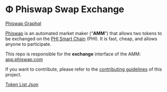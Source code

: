 # Φ Phiswap Swap Exchange

<p><a href="https://graph.phiswap.com/subgraphs/name/exchange/graphql">Phiswap Graphql</a></p>

[Phiswap](https://phiswap.com/) is an automated market maker (“**AMM**”) that allows two tokens to be exchanged on the [PHI Smart Chain](https://phi.network) (PHI). It is fast, cheap, and allows anyone to participate.

This repo is responsible for the **exchange** interface of the AMM: [app.phiswap.com](https://app.phiswap.com/)

If you want to contribute, please refer to the [contributing guidelines](./CONTRIBUTING.md) of this project.

<p><a href="https://github.com/Phinetwork/phiswap/blob/main/phiswap.json">Token List Json</a></p>
